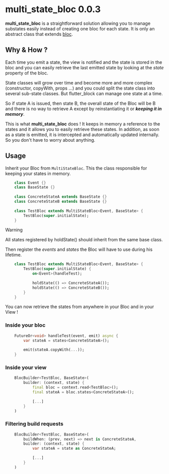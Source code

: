 # multi_state_bloc 0.0.3

**multi_state_bloc** is a straightforward solution allowing you to manage substates easily instead of creating one bloc for each state. It is only an abstract class that extends [bloc](https://github.com/felangel/bloc).


## Why & How ?

Each time you emit a state, the view is notified and the state is stored in the bloc and you can easily retrieve the last emitted state by looking at the *state* property of the bloc.

State classes will grow over time and become more and more complex (constructor, copyWith, props ...) and you could split the state class into several sub-state classes. But flutter_block can manage one state at a time. 

So if state A is issued, then state B, the overall state of the Bloc will be B and there is no way to retrieve A except by reinstantiating it or ***keeping it in memory***. 

This is what **multi_state_bloc** does ! It keeps in memory a reference to the states and it allows you to easily retrieve these states. In addition, as soon as a state is emitted, it is intercepted and automatically updated internally. So you don't have to worry about anything.


## Usage 

Inherit your Bloc from `MultiStateBloc`. This the class responsible for keeping your states in memory.

```dart
    class Event {} 
    class BaseState {}
    
    class ConcreteStateA extends BaseState {}
    class ConcreteStateB extends BaseState {}
    
    class TestBloc extends MultiStateBloc<Event, BaseState> { 
        TestBloc(super.initialState);
    }
```


> [!WARNING]
> All states registered by holdState() should inherit from the same base class.


Then register the *events* and *states* the Bloc will have to use during his lifetime.

```dart
    class TestBloc extends MultiStateBloc<Event, BaseState> { 
        TestBloc(super.initialState) {
            on<Event>(handleTest);
            
            holdState(() => ConcreteStateA());
            holdState(() => ConcreteStateB());
        }
    }
```


You can now retrieve the states from anywhere in your Bloc and in your View !


### Inside your bloc

```dart
    FutureOr<void> handleTest(event, emit) async {
        var stateA = states<ConcreteStateA>();
        
        emit(stateA.copyWith(...));
    }
```

### Inside your view

```dart
    BlocBuilder<TestBloc, BaseState>(
        builder: (context, state) {
            final bloc = context.read<TestBloc>();
            final stateA = bloc.states<ConcreteStateA>();
            
            [...]
        }
    )
```

### Filtering build requests

```dart
    BlocBuilder<TestBloc, BaseState>(
        buildWhen: (prev, next) => next is ConcreteStateA,
        builder: (context, state) {
            var stateA = state as ConcreteStateA;
            
            [...]
        }
    )
```
